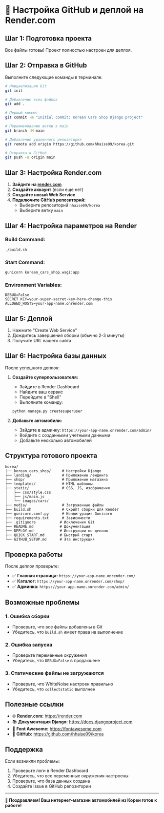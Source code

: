 # 🚀 Настройка GitHub и деплой на Render.com

## Шаг 1: Подготовка проекта

Все файлы готовы! Проект полностью настроен для деплоя.

## Шаг 2: Отправка в GitHub

Выполните следующие команды в терминале:

```bash
# Инициализация Git
git init

# Добавление всех файлов
git add .

# Первый коммит
git commit -m "Initial commit: Korean Cars Shop Django project"

# Переименование ветки в main
git branch -M main

# Добавление удаленного репозитория
git remote add origin https://github.com/hhaise09/korea.git

# Отправка в GitHub
git push -u origin main
```

## Шаг 3: Настройка Render.com

1. **Зайдите на [render.com](https://render.com)**
2. **Создайте аккаунт** (если еще нет)
3. **Создайте новый Web Service**
4. **Подключите GitHub репозиторий:**
   - Выберите репозиторий `hhaise09/korea`
   - Выберите ветку `main`

## Шаг 4: Настройка параметров на Render

### Build Command:
```bash
./build.sh
```

### Start Command:
```bash
gunicorn korean_cars_shop.wsgi:app
```

### Environment Variables:
```
DEBUG=False
SECRET_KEY=your-super-secret-key-here-change-this
ALLOWED_HOSTS=your-app-name.onrender.com
```

## Шаг 5: Деплой

1. Нажмите "Create Web Service"
2. Дождитесь завершения сборки (обычно 2-3 минуты)
3. Получите URL вашего сайта

## Шаг 6: Настройка базы данных

После успешного деплоя:

1. **Создайте суперпользователя:**
   - Зайдите в Render Dashboard
   - Найдите ваш сервис
   - Перейдите в "Shell"
   - Выполните команду:
   ```bash
   python manage.py createsuperuser
   ```

2. **Добавьте автомобили:**
   - Зайдите в админку: `https://your-app-name.onrender.com/admin/`
   - Войдите с созданными учетными данными
   - Добавьте несколько автомобилей

## Структура готового проекта

```
korea/
├── korean_cars_shop/     # Настройки Django
├── landing/              # Приложение лендинга
├── shop/                 # Приложение магазина
├── templates/            # HTML шаблоны
├── static/               # CSS, JS, изображения
│   ├── css/style.css
│   ├── js/main.js
│   └── images/cars/
├── media/                # Загруженные файлы
├── build.sh              # Скрипт сборки для Render
├── gunicorn.conf.py      # Конфигурация Gunicorn
├── requirements.txt      # Зависимости
├── .gitignore           # Исключения Git
├── README.md            # Документация
├── DEPLOY.md            # Инструкции по деплою
├── QUICK_START.md       # Быстрый старт
└── GITHUB_SETUP.md      # Эта инструкция
```

## Проверка работы

После деплоя проверьте:

- ✅ **Главная страница:** `https://your-app-name.onrender.com/`
- ✅ **Каталог:** `https://your-app-name.onrender.com/shop/`
- ✅ **Админка:** `https://your-app-name.onrender.com/admin/`

## Возможные проблемы

### 1. Ошибка сборки
- Проверьте, что все файлы добавлены в Git
- Убедитесь, что `build.sh` имеет права на выполнение

### 2. Ошибка запуска
- Проверьте переменные окружения
- Убедитесь, что `DEBUG=False` в продакшене

### 3. Статические файлы не загружаются
- Проверьте, что WhiteNoise настроен правильно
- Убедитесь, что `collectstatic` выполнен

## Полезные ссылки

- 🌐 **Render.com:** https://render.com
- 📚 **Документация Django:** https://docs.djangoproject.com
- 🎨 **Font Awesome:** https://fontawesome.com
- 📖 **GitHub:** https://github.com/hhaise09/korea

## Поддержка

Если возникли проблемы:
1. Проверьте логи в Render Dashboard
2. Убедитесь, что все переменные окружения настроены
3. Проверьте, что база данных создана
4. Создайте Issue в GitHub репозитории

---

**🎉 Поздравляем! Ваш интернет-магазин автомобилей из Кореи готов к работе!** 